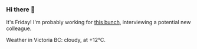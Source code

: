 ### Hi there :wave:

It's Friday! I'm probably working for [this bunch](https://github.com/kohofinancial), interviewing a potential new colleague.

Weather in Victoria BC: cloudy, at +12°C.
